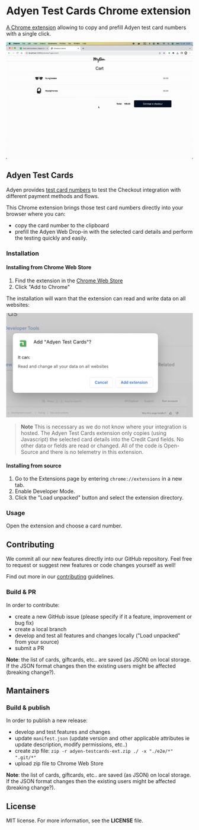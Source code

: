 # Adyen Test Cards Chrome extension

[A Chrome extension](https://chrome.google.com/webstore/detail/adyen-test-cards/icllkfleeahmemjgoibajcmeoehkeoag) allowing to copy and prefill Adyen test card numbers with a single click.

![Browser extension image](browser-extension.gif)

## Adyen Test Cards

Adyen provides [test card numbers](https://docs.adyen.com/development-resources/testing/test-card-numbers) to test the Checkout integration with different payment methods and flows.

This Chrome extension brings those test card numbers directly into your browser where you can:
* copy the card number to the clipboard
* prefill the Adyen Web Drop-in with the selected card details and perform the testing quickly and easily.

### Installation

#### Installing from Chrome Web Store

1. Find the extension in the [Chrome Web Store](https://chrome.google.com/webstore/detail/adyen-test-cards/icllkfleeahmemjgoibajcmeoehkeoag)
2. Click "Add to Chrome"

The installation will warn that the extension can read and write data on all websites:

![Chrome Web Store message](chrome-store-popup.png)

> **Note**
This is necessary as we do not know where your integration is hosted. The Adyen Test Cards extension only copies (using Javascript) the selected card details into the Credit Card fields. No other data or fields are read or changed. All of the code is Open-Source and there is no telemetry in this extension.
>

#### Installing from source

1. Go to the Extensions page by entering `chrome://extensions` in a new tab.
2. Enable Developer Mode.
3. Click the "Load unpacked" button and select the extension directory.


### Usage

Open the extension and choose a card number.

## Contributing

We commit all our new features directly into our GitHub repository. Feel free to request or suggest new features or code changes yourself as well!

Find out more in our [contributing](https://github.com/adyen-examples/.github/blob/main/CONTRIBUTING.md) guidelines.

### Build & PR

In order to contribute:
* create a new GitHub issue (please specify if it a feature, improvement or bug fix)
* create a local branch
* develop and test all features and changes locally ("Load unpacked" from your source)
* submit a PR

**Note**: the list of cards, giftcards, etc.. are saved (as JSON) on local storage. If the JSON format changes then the existing users might be affected (breaking change?). 

## Mantainers

### Build & publish

In order to publish a new release:
* develop and test features and changes
* update `manifest.json` (update version and other applicable attributes ie update description, modify permissions, etc..)
* create zip file: `zip -r adyen-testcards-ext.zip ./ -x "./e2e/*" ".git/*"`
* upload zip file to Chrome Web Store

**Note**: the list of cards, giftcards, etc.. are saved (as JSON) on local storage. If the JSON format changes then the existing users might be affected (breaking change?). 



## License

MIT license. For more information, see the **LICENSE** file.

